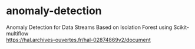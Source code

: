 # anomaly-detection
Anomaly Detection for Data Streams Based on Isolation
Forest using Scikit-multiflow <br>https://hal.archives-ouvertes.fr/hal-02874869v2/document
